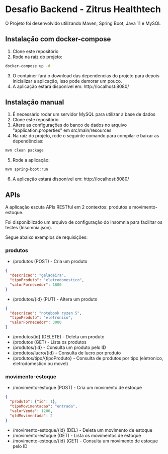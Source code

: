 # Desafio Backend - Zitrus Healthtech
O Projeto foi desenvolvido utilizando Maven, Spring Boot, Java 11 e MySQL

## Instalação com docker-compose

1. Clone este repositório
2. Rode na raiz do projeto:

```bash
docker-compose up -d
```

3. O container fará o download das dependencias do projeto para depois inicializar a aplicação, isso pode demorar um pouco.
4. A aplicação estará disponível em: http://localhost:8080/

## Instalação manual

1. É necessário rodar um servidor MySQL para utilizar a base de dados
2. Clone este repositório
3. Altere as configurações do banco de dados no arquivo "application.properties" em src/main/resources
4. Na raiz do projeto, rode o seguinte comando para compilar e baixar as dependências:
```bash
mvn clean package
```
5. Rode a aplicação:
```bash
mvn spring-boot:run
```
6. A aplicação estará disponível em: http://localhost:8080/

## APIs

A aplicação escuta APIs RESTful em 2 contextos: produtos e movimento-estoque.

Foi disponibilzado um arquivo de configuração do Insomnia para facilitar os testes (Insomnia.json).

Segue abaixo exemplos de requisições:
### produtos

- /produtos (POST) - Cria um produto
```json
{
  "descricao": "geladeira",
  "tipoProduto": "eletrodomestico",
  "valorFornecedor": 1800
}
```
- /produtos/{id} (PUT) - Altera um produto
```json
{
  "descricao": "notebook ryzen 5",
  "tipoProduto": "eletronico",
  "valorFornecedor": 3000
}
```
- /produtos{id} (DELETE) - Deleta um produto
- /produtos (GET) - Lista os produtos
- /produtos/{id} - Consulta um produto pelo ID
- /produtos/lucro/{id} - Consulta de lucro por produto
- /produtos/tipo/{tipoProduto} - Consulta de produtos por tipo (eletronico, eletrodomestico ou movel)

### movimento-estoque

- /movimento-estoque (POST) - Cria um movimento de estoque
```json
{
  "produto": {"id": 1},
  "tipoMovimentacao": "entrada",
  "valorVenda": 1200,
  "qtdMovimentada": 2
}
```
- /movimento-estoque/{id} (DEL) - Deleta um movimento de estoque
- /movimento-estoque (GET) - Lista os movimentos de estoque
- /movimento-estoque/{id} (GET) - Consulta um movimento de estoque pelo ID